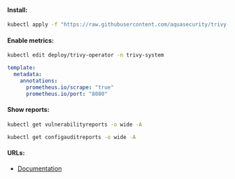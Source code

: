 #### Install:
```bash
kubectl apply -f "https://raw.githubusercontent.com/aquasecurity/trivy-operator/v0.8.0/deploy/static/trivy-operator.yaml"
```

#### Enable metrics:
```bash
kubectl edit deploy/trivy-operator -n trivy-system
```
```yaml
template:
  metadata:
    annotations:
      prometheus.io/scrape: "true"
      prometheus.io/port: "8080"
```

#### Show reports:
```bash
kubectl get vulnerabilityreports -o wide -A
```
```bash
kubectl get configauditreports -o wide -A
```

#### URLs:
- [Documentation](https://aquasecurity.github.io/trivy-operator/latest)

